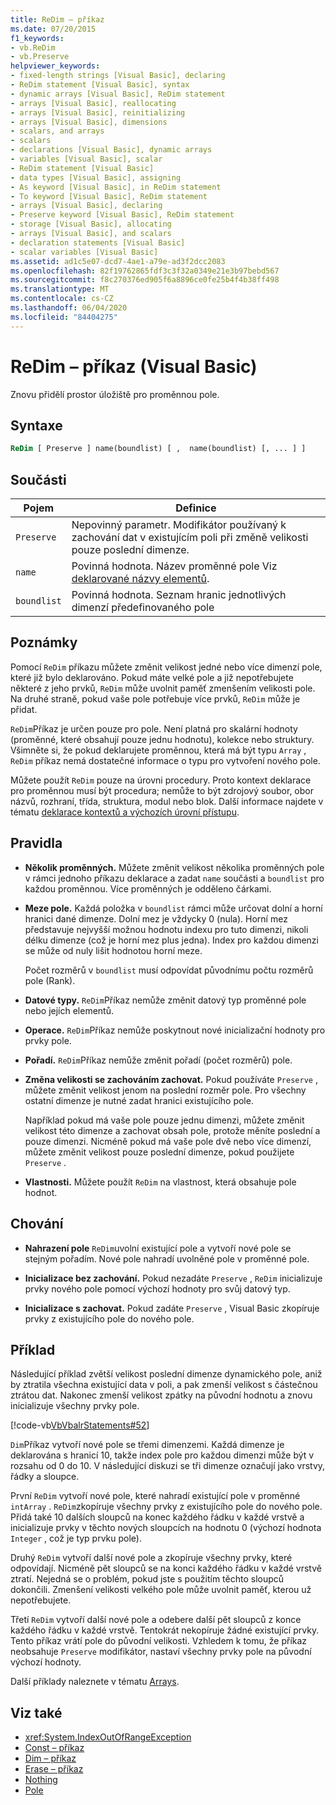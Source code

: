 ```yaml
---
title: ReDim – příkaz
ms.date: 07/20/2015
f1_keywords:
- vb.ReDim
- vb.Preserve
helpviewer_keywords:
- fixed-length strings [Visual Basic], declaring
- ReDim statement [Visual Basic], syntax
- dynamic arrays [Visual Basic], ReDim statement
- arrays [Visual Basic], reallocating
- arrays [Visual Basic], reinitializing
- arrays [Visual Basic], dimensions
- scalars, and arrays
- scalars
- declarations [Visual Basic], dynamic arrays
- variables [Visual Basic], scalar
- ReDim statement [Visual Basic]
- data types [Visual Basic], assigning
- As keyword [Visual Basic], in ReDim statement
- To keyword [Visual Basic], ReDim statement
- arrays [Visual Basic], declaring
- Preserve keyword [Visual Basic], ReDim statement
- storage [Visual Basic], allocating
- arrays [Visual Basic], and scalars
- declaration statements [Visual Basic]
- scalar variables [Visual Basic]
ms.assetid: ad1c5e07-dcd7-4ae1-a79e-ad3f2dcc2083
ms.openlocfilehash: 82f19762865fdf3c3f32a0349e21e3b97bebd567
ms.sourcegitcommit: f8c270376ed905f6a8896ce0fe25b4f4b38ff498
ms.translationtype: MT
ms.contentlocale: cs-CZ
ms.lasthandoff: 06/04/2020
ms.locfileid: "84404275"
---
```

# <a name="redim-statement-visual-basic"></a>ReDim – příkaz (Visual Basic)
Znovu přidělí prostor úložiště pro proměnnou pole.  
  
## <a name="syntax"></a>Syntaxe  
  
```vb  
ReDim [ Preserve ] name(boundlist) [ ,  name(boundlist) [, ... ] ]  
```  
  
## <a name="parts"></a>Součásti  
  
|Pojem|Definice|  
|----------|----------------|  
|`Preserve`|Nepovinný parametr. Modifikátor používaný k zachování dat v existujícím poli při změně velikosti pouze poslední dimenze.|  
|`name`|Povinná hodnota. Název proměnné pole Viz [deklarované názvy elementů](../../programming-guide/language-features/declared-elements/declared-element-names.md).|  
|`boundlist`|Povinná hodnota. Seznam hranic jednotlivých dimenzí předefinovaného pole|  
  
## <a name="remarks"></a>Poznámky  
 Pomocí `ReDim` příkazu můžete změnit velikost jedné nebo více dimenzí pole, které již bylo deklarováno. Pokud máte velké pole a již nepotřebujete některé z jeho prvků, `ReDim` může uvolnit paměť zmenšením velikosti pole. Na druhé straně, pokud vaše pole potřebuje více prvků, `ReDim` může je přidat.  
  
 `ReDim`Příkaz je určen pouze pro pole. Není platná pro skalární hodnoty (proměnné, které obsahují pouze jednu hodnotu), kolekce nebo struktury. Všimněte si, že pokud deklarujete proměnnou, která má být typu `Array` , `ReDim` příkaz nemá dostatečné informace o typu pro vytvoření nového pole.  
  
 Můžete použít `ReDim` pouze na úrovni procedury. Proto kontext deklarace pro proměnnou musí být procedura; nemůže to být zdrojový soubor, obor názvů, rozhraní, třída, struktura, modul nebo blok. Další informace najdete v tématu [deklarace kontextů a výchozích úrovní přístupu](declaration-contexts-and-default-access-levels.md).  
  
## <a name="rules"></a>Pravidla  
  
- **Několik proměnných.** Můžete změnit velikost několika proměnných pole v rámci jednoho příkazu deklarace a zadat `name` součásti a `boundlist` pro každou proměnnou. Více proměnných je odděleno čárkami.  
  
- **Meze pole.** Každá položka v `boundlist` rámci může určovat dolní a horní hranici dané dimenze. Dolní mez je vždycky 0 (nula). Horní mez představuje nejvyšší možnou hodnotu indexu pro tuto dimenzi, nikoli délku dimenze (což je horní mez plus jedna). Index pro každou dimenzi se může od nuly lišit hodnotou horní meze.  
  
     Počet rozměrů v `boundlist` musí odpovídat původnímu počtu rozměrů pole (Rank).  
  
- **Datové typy.** `ReDim`Příkaz nemůže změnit datový typ proměnné pole nebo jejích elementů.  
  
- **Operace.** `ReDim`Příkaz nemůže poskytnout nové inicializační hodnoty pro prvky pole.  
  
- **Pořadí.** `ReDim`Příkaz nemůže změnit pořadí (počet rozměrů) pole.  
  
- **Změna velikosti se zachováním zachovat.** Pokud používáte `Preserve` , můžete změnit velikost jenom na poslední rozměr pole. Pro všechny ostatní dimenze je nutné zadat hranici existujícího pole.  
  
     Například pokud má vaše pole pouze jednu dimenzi, můžete změnit velikost této dimenze a zachovat obsah pole, protože měníte poslední a pouze dimenzi. Nicméně pokud má vaše pole dvě nebo více dimenzí, můžete změnit velikost pouze poslední dimenze, pokud použijete `Preserve` .  
  
- **Vlastnosti.** Můžete použít `ReDim` na vlastnost, která obsahuje pole hodnot.  
  
## <a name="behavior"></a>Chování  
  
- **Nahrazení pole** `ReDim`uvolní existující pole a vytvoří nové pole se stejným pořadím. Nové pole nahradí uvolněné pole v proměnné pole.  
  
- **Inicializace bez zachování.** Pokud nezadáte `Preserve` , `ReDim` inicializuje prvky nového pole pomocí výchozí hodnoty pro svůj datový typ.  
  
- **Inicializace s zachovat.** Pokud zadáte `Preserve` , Visual Basic zkopíruje prvky z existujícího pole do nového pole.  
  
## <a name="example"></a>Příklad  
 Následující příklad zvětší velikost poslední dimenze dynamického pole, aniž by ztratila všechna existující data v poli, a pak zmenší velikost s částečnou ztrátou dat. Nakonec zmenší velikost zpátky na původní hodnotu a znovu inicializuje všechny prvky pole.  
  
 [!code-vb[VbVbalrStatements#52](~/samples/snippets/visualbasic/VS_Snippets_VBCSharp/VbVbalrStatements/VB/Class1.vb#52)]  
  
 `Dim`Příkaz vytvoří nové pole se třemi dimenzemi. Každá dimenze je deklarována s hranicí 10, takže index pole pro každou dimenzi může být v rozsahu od 0 do 10. V následující diskuzi se tři dimenze označují jako vrstvy, řádky a sloupce.  
  
 První `ReDim` vytvoří nové pole, které nahradí existující pole v proměnné `intArray` . `ReDim`zkopíruje všechny prvky z existujícího pole do nového pole. Přidá také 10 dalších sloupců na konec každého řádku v každé vrstvě a inicializuje prvky v těchto nových sloupcích na hodnotu 0 (výchozí hodnota `Integer` , což je typ prvku pole).  
  
 Druhý `ReDim` vytvoří další nové pole a zkopíruje všechny prvky, které odpovídají. Nicméně pět sloupců se na konci každého řádku v každé vrstvě ztratí. Nejedná se o problém, pokud jste s použitím těchto sloupců dokončili. Zmenšení velikosti velkého pole může uvolnit paměť, kterou už nepotřebujete.  
  
 Třetí `ReDim` vytvoří další nové pole a odebere další pět sloupců z konce každého řádku v každé vrstvě. Tentokrát nekopíruje žádné existující prvky. Tento příkaz vrátí pole do původní velikosti. Vzhledem k tomu, že příkaz neobsahuje `Preserve` modifikátor, nastaví všechny prvky pole na původní výchozí hodnoty.  
  
 Další příklady naleznete v tématu [Arrays](../../programming-guide/language-features/arrays/index.md).  
  
## <a name="see-also"></a>Viz také

- <xref:System.IndexOutOfRangeException>
- [Const – příkaz](const-statement.md)
- [Dim – příkaz](dim-statement.md)
- [Erase – příkaz](erase-statement.md)
- [Nothing](../nothing.md)
- [Pole](../../programming-guide/language-features/arrays/index.md)
